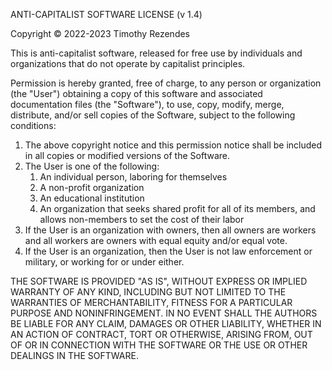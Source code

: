 ANTI-CAPITALIST SOFTWARE LICENSE (v 1.4)

Copyright © 2022-2023 Timothy Rezendes

This is anti-capitalist software, released for free use by individuals and organizations that do not operate by capitalist principles.

Permission is hereby granted, free of charge, to any person or organization (the "User") obtaining a copy of this software and associated documentation files (the "Software"), to use, copy, modify, merge, distribute, and/or sell copies of the Software, subject to the following conditions:

1. The above copyright notice and this permission notice shall be included in all copies or modified versions of the Software.
2. The User is one of the following:
    1. An individual person, laboring for themselves
    2. A non-profit organization
    3. An educational institution
    4. An organization that seeks shared profit for all of its members, and allows non-members to set the cost of their labor
3. If the User is an organization with owners, then all owners are workers and all workers are owners with equal equity and/or equal vote.
4. If the User is an organization, then the User is not law enforcement or military, or working for or under either.

THE SOFTWARE IS PROVIDED "AS IS", WITHOUT EXPRESS OR IMPLIED WARRANTY OF ANY KIND, INCLUDING BUT NOT LIMITED TO THE WARRANTIES OF MERCHANTABILITY, FITNESS FOR A PARTICULAR PURPOSE AND NONINFRINGEMENT. IN NO EVENT SHALL THE AUTHORS BE LIABLE FOR ANY CLAIM, DAMAGES OR OTHER LIABILITY, WHETHER IN AN ACTION OF CONTRACT, TORT OR OTHERWISE, ARISING FROM, OUT OF OR IN CONNECTION WITH THE SOFTWARE OR THE USE OR OTHER DEALINGS IN THE SOFTWARE.
